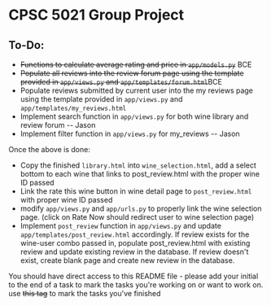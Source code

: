 <h1>CPSC 5021 Group Project</h1>

<h2>To-Do:</h2>
<ul>
  <li><s>Functions to calculate average rating and price in <code>app/models.py</code></s> BCE </li> 
  <li><s>Populate all reviews into the review forum page using the template provided in <code>app/views.py</code> and <code>app/templates/forum.html</code></s>BCE</li>
  <li>Populate reviews submitted by current user into the my reviews page using the template provided in <code>app/views.py</code> and <code>app/templates/my_reviews.html</code></li>
  <li>Implement search function in <code>app/views.py</code> for both wine library and review forum  -- Jason </li>
  <li>Implement filter function in <code>app/views.py</code> for my_reviews -- Jason</li>
</ul>

Once the above is done:

<ul>
  <li>Copy the finished <code>library.html</code> into <code>wine_selection.html</code>, add a select bottom to each wine that links to post_review.html with the proper wine ID passed</li>
  <li>Link the rate this wine button in wine detail page to <code>post_review.html</code> with proper wine ID passed</li>
  <li>modify <code>app/views.py</code> and <code>app/urls.py</code> to properly link the wine selection page. (click on Rate Now should redirect user to wine selection page)</li>
  <li>Implement <code>post_review</code> function in <code>app/views.py</code> and update <code>app/templates/post_review.html</code> accordingly. If review exists for the wine-user combo passed in, populate post_review.html 
      with existing review and update existing review in the database. If review doesn't
      exist, create blank page and create new review in the database.</li>
</ul>

You should have direct access to this README file - please add your initial to the end of a task to mark the tasks you're working on or want to work on. use ~~this tag~~ to mark the tasks you've finished
